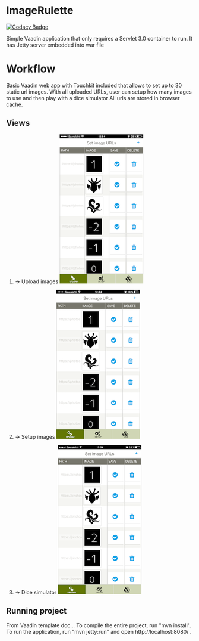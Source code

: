 ImageRulette
==============

[![Codacy Badge](https://api.codacy.com/project/badge/Grade/c5bdf00d73754cba8c5b071621bce964)](https://www.codacy.com/app/nineunderground/imagerulette?utm_source=github.com&utm_medium=referral&utm_content=nineunderground/imagerulette&utm_campaign=badger)

Simple Vaadin application that only requires a Servlet 3.0 container to run. It has Jetty server embedded into war file

Workflow
========

Basic Vaadin web app with Touchkit included that allows to set up to 30 static url images.
With all uploaded URLs, user can setup how many images to use and then play with a dice simulator
All urls are stored in browser cache.

Views
-------------------------

1. -> Upload images
![Upload logo](docs/screenshots/uploadImages.png "Upload")

2. -> Setup images
![Upload logo](docs/screenshots/uploadImages.png "Upload")

3. -> Dice simulator
![Upload logo](docs/screenshots/uploadImages.png "Upload")


Running project
-------------------------

From Vaadin template doc...
To compile the entire project, run "mvn install".
To run the application, run "mvn jetty:run" and open http://localhost:8080/ .
